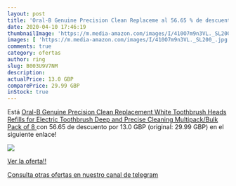 ```yaml
---
layout: post
title: 'Oral-B Genuine Precision Clean Replaceme al 56.65 % de descuento'
date: 2020-04-10 17:46:19
thumbnailImage: 'https://m.media-amazon.com/images/I/410O7m9n3VL._SL200_.jpg'
images: [ 'https://m.media-amazon.com/images/I/410O7m9n3VL._SL200_.jpg' ]
comments: true
category: ofertas
author: ring
slug: B003U9V7NM
description:
actualPrice: 13.0 GBP
comparePrice: 29.99 GBP
inStock: true
---
```


Está [Oral-B Genuine Precision Clean Replacement White Toothbrush Heads  Refills for Electric Toothbrush  Deep and Precise Cleaning   Multipack/Bulk Pack of 8 ](https://www.amazon.com/dp/B003U9V7NM/?tag=redken08-20) con 56.65 de descuento por 13.0 GBP (original: 29.99 GBP) en el siguiente enlace!

[![](https://m.media-amazon.com/images/I/410O7m9n3VL._SL200_.jpg)](https://www.amazon.com/dp/B003U9V7NM/?tag=redken08-20)

[Ver la oferta!!](https://www.amazon.com/dp/B003U9V7NM/?tag=redken08-20)

[Consulta otras ofertas en nuestro canal de telegram](https://t.me/s/ofertas25)
